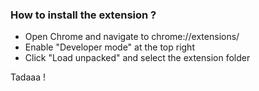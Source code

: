 ### How to install the extension ? 

- Open Chrome and navigate to chrome://extensions/
- Enable "Developer mode" at the top right
- Click "Load unpacked" and select the extension folder

Tadaaa ! 